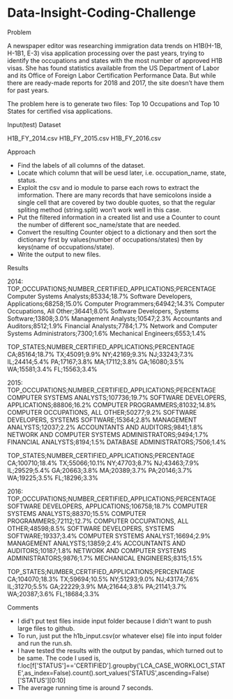 # Data-Insight-Coding-Challenge

Problem

A newspaper editor was researching immigration data trends on H1B(H-1B, H-1B1, E-3) visa application processing over the past years, trying to identify the occupations and states with the most number of approved H1B visas. She has found statistics available from the US Department of Labor and its Office of Foreign Labor Certification Performance Data. But while there are ready-made reports for 2018 and 2017, the site doesn’t have them for past years.

The problem here is to generate two files: Top 10 Occupations and Top 10 States for certified visa applications.

Input(test) Dataset

H1B_FY_2014.csv
H1B_FY_2015.csv
H1B_FY_2016.csv

Approach

- Find the labels of all columns of the dataset.
- Locate which column that will be uesd later, i.e. occupation_name, state, status.
- Exploit the csv and io module to parse each rows to extract the imformation. There are many records that have semicolons inside a single cell that are covered by two double quotes, so that the regular spliting method (string.split) won't work well in this case.
- Put the filtered information in a created list and use a Counter to count the number of different soc_name/state that are needed.
- Convert the resulting Counter object to a dictionary and then sort the dictionary first by values(number of occupations/states) then by keys(name of occupations/state).
- Write the output to new files.

Results

2014:
TOP_OCCUPATIONS;NUMBER_CERTIFIED_APPLICATIONS;PERCENTAGE
Computer Systems Analysts;85334;18.7%
Software Developers, Applications;68258;15.0%
Computer Programmers;64942;14.3%
Computer Occupations, All Other;36441;8.0%
Software Developers, Systems Software;13808;3.0%
Management Analysts;10547;2.3%
Accountants and Auditors;8512;1.9%
Financial Analysts;7784;1.7%
Network and Computer Systems Administrators;7300;1.6%
Mechanical Engineers;6553;1.4%

TOP_STATES;NUMBER_CERTIFIED_APPLICATIONS;PERCENTAGE
CA;85164;18.7%
TX;45091;9.9%
NY;42169;9.3%
NJ;33243;7.3%
IL;24414;5.4%
PA;17167;3.8%
MA;17112;3.8%
GA;16080;3.5%
WA;15581;3.4%
FL;15563;3.4%

2015:
TOP_OCCUPATIONS;NUMBER_CERTIFIED_APPLICATIONS;PERCENTAGE
COMPUTER SYSTEMS ANALYSTS;107736;19.7%
SOFTWARE DEVELOPERS, APPLICATIONS;88806;16.2%
COMPUTER PROGRAMMERS;81032;14.8%
COMPUTER OCCUPATIONS, ALL OTHER;50277;9.2%
SOFTWARE DEVELOPERS, SYSTEMS SOFTWARE;15364;2.8%
MANAGEMENT ANALYSTS;12037;2.2%
ACCOUNTANTS AND AUDITORS;9841;1.8%
NETWORK AND COMPUTER SYSTEMS ADMINISTRATORS;9494;1.7%
FINANCIAL ANALYSTS;8194;1.5%
DATABASE ADMINISTRATORS;7506;1.4%

TOP_STATES;NUMBER_CERTIFIED_APPLICATIONS;PERCENTAGE
CA;100710;18.4%
TX;55066;10.1%
NY;47703;8.7%
NJ;43463;7.9%
IL;29529;5.4%
GA;20663;3.8%
MA;20389;3.7%
PA;20146;3.7%
WA;19225;3.5%
FL;18296;3.3%

2016:
TOP_OCCUPATIONS;NUMBER_CERTIFIED_APPLICATIONS;PERCENTAGE
SOFTWARE DEVELOPERS, APPLICATIONS;106758;18.7%
COMPUTER SYSTEMS ANALYSTS;88370;15.5%
COMPUTER PROGRAMMERS;72112;12.7%
COMPUTER OCCUPATIONS, ALL OTHER;48598;8.5%
SOFTWARE DEVELOPERS, SYSTEMS SOFTWARE;19337;3.4%
COMPUTER SYSTEMS ANALYST;16694;2.9%
MANAGEMENT ANALYSTS;13859;2.4%
ACCOUNTANTS AND AUDITORS;10187;1.8%
NETWORK AND COMPUTER SYSTEMS ADMINISTRATORS;9876;1.7%
MECHANICAL ENGINEERS;8315;1.5%

TOP_STATES;NUMBER_CERTIFIED_APPLICATIONS;PERCENTAGE
CA;104070;18.3%
TX;59694;10.5%
NY;51293;9.0%
NJ;43174;7.6%
IL;31270;5.5%
GA;22229;3.9%
MA;21644;3.8%
PA;21141;3.7%
WA;20387;3.6%
FL;18684;3.3%


Comments

- I did't put test files inside input folder because I didn't want to push large files to github.
- To run, just put the h1b_input.csv(or whatever else) file into input folder and run the run.sh.
- I have tested the results with the output by pandas, which turned out to be same. The code I used is, f.loc[f['STATUS']=='CERTIFIED'].groupby('LCA_CASE_WORKLOC1_STATE',as_index=False).count().sort_values('STATUS',ascending=False)['STATUS'][0:10]
- The average running time is around 7 seconds.